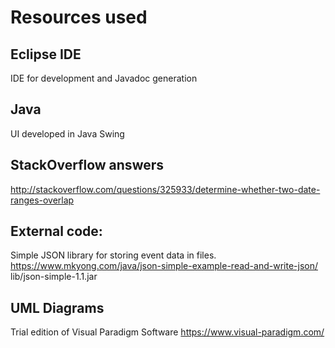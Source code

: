 # Resources used

## Eclipse IDE
IDE for development and Javadoc generation

## Java
UI developed in Java Swing


## StackOverflow answers
http://stackoverflow.com/questions/325933/determine-whether-two-date-ranges-overlap

## External code:
Simple JSON library for storing event data in files.
https://www.mkyong.com/java/json-simple-example-read-and-write-json/
lib/json-simple-1.1.jar

## UML Diagrams
Trial edition of Visual Paradigm Software
https://www.visual-paradigm.com/


